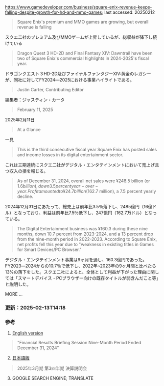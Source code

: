 https://www.gamedeveloper.com/business/square-enix-revenue-keeps-falling-despite-growth-for-hd-and-mmo-games; last accessed: 20250212

> Square Enix's premium and MMO games are growing, but overall revenue is falling

スクエ二社のプレミアム及びMMOゲームが上昇しているが、総収益が降下し続けている

> Dragon Quest 3 HD-2D and Final Fantasy XIV: Dawntrail have been two of Square Enix's commercial highlights in 2024-2025's fiscal year.

ドラゴンクエスト３HD-2D及びファイナルファンタジーXIV:黄金のレガシーが、同社に対してFY2024―2025における事業ハイライトである。

> Justin Carter, Contributing Editor

編集者：ジャスティン・カータ

> February 11, 2025

2025年2月11日

> At a Glance

一見

> This is the third consecutive fiscal year Square Enix has posted sales and income losses in its digital entertainment sector.

これは三期連続にスクエ二社がデジタル・エンタテインメントにおいて売上げ且つ収入の損を報じる。

> As of December 31, 2024, overall net sales were ¥248.5 billion (or $1.6 billion), down 3.5 percent year-over-year. Profit amounted to ¥24.7 billion ($162.7 million), a 7.5 percent yearly decline.

2024年12月31日にあたって、総売上は前年比3.5％落下し、2485億円（16億ドル）となっており、利益は前年比7.5％低下し、247億円（162.7万ドル）となっている。

> The Digital Entertainment business was ¥160.3 during these nine months, down 10.7 percent from 2023-2024, and a 13 percent drop from the nine-month period in 2022-2023. According to Square Enix, net profits fell this year due to "weakness in existing titles in Games for Smart Devices/PC Browser."

デジタル・エンタテインメント事業は9ヶ月を通し、160.3億円であった。FY2023―2024からの10.7％で低下し、2022年~2023年の9ヶ月間と比べたら13%の落下をした。スクエ二社によると、全体として利益が下がった理由に関しては「スマートデバイス・PCブラウザー向けの既存タイトルが弱含んだこと等」と説明した。

MORE ...

### 更新：2025-02-13T14:18

### 参考

1)  [English version](https://www.hd.square-enix.com/eng/ir/pdf/25q3slides.pdf)

> "Financial Results Briefing Session Nine-Month Period Ended December 31, 2024" 

2) [日本語版](https://www.hd.square-enix.com/jpn/ir/pdf/25q3slidesJPN.pdf)

> 2025年3月期 第3四半期 決算説明会

3) GOOGLE SEARCH ENGINE; TRANSLATE
